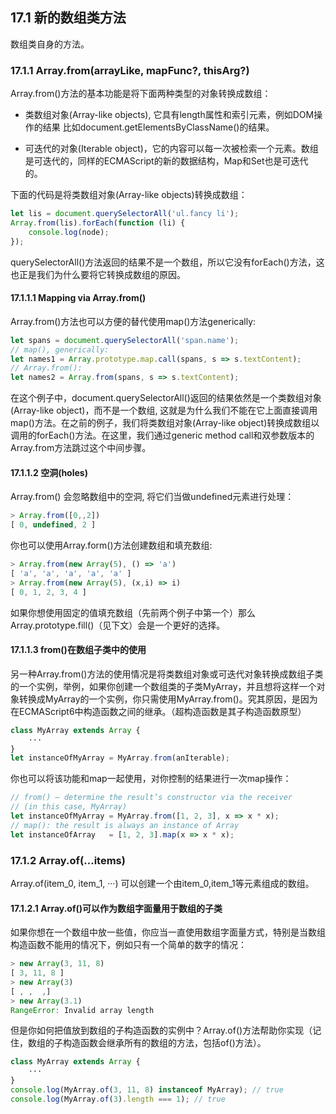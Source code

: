 ## 17.1 新的数组类方法

数组类自身的方法。

### 17.1.1 Array.from(arrayLike, mapFunc?, thisArg?)

Array.from()方法的基本功能是将下面两种类型的对象转换成数组：

- 类数组对象(Array-like objects), 它具有length属性和索引元素，例如DOM操作的结果 比如document.getElementsByClassName()的结果。

- 可迭代的对象(Iterable object)，它的内容可以每一次被检索一个元素。数组是可迭代的，同样的ECMAScript的新的数据结构，Map和Set也是可迭代的。

下面的代码是将类数组对象(Array-like objects)转换成数组：

```javascript
let lis = document.querySelectorAll('ul.fancy li');
Array.from(lis).forEach(function (li) {
    console.log(node);
});
```

querySelectorAll()方法返回的结果不是一个数组，所以它没有forEach()方法，这也正是我们为什么要将它转换成数组的原因。

#### 17.1.1.1 Mapping via Array.from()

Array.from()方法也可以方便的替代使用map()方法generically:

```javascript
let spans = document.querySelectorAll('span.name');
// map(), generically:
let names1 = Array.prototype.map.call(spans, s => s.textContent);
// Array.from():
let names2 = Array.from(spans, s => s.textContent);
```

在这个例子中，document.querySelectorAll()返回的结果依然是一个类数组对象(Array-like object)，而不是一个数组, 这就是为什么我们不能在它上面直接调用map()方法。在之前的例子，我们将类数组对象(Array-like object)转换成数组以调用的forEach()方法。在这里，我们通过generic method call和双参数版本的Array.from方法跳过这个中间步骤。

#### 17.1.1.2 空洞(holes)

Array.from() 会忽略数组中的空洞, 将它们当做undefined元素进行处理：

```javascript
> Array.from([0,,2])
[ 0, undefined, 2 ]
```

你也可以使用Array.form()方法创建数组和填充数组:

```javascript
> Array.from(new Array(5), () => 'a')
[ 'a', 'a', 'a', 'a', 'a' ]
> Array.from(new Array(5), (x,i) => i)
[ 0, 1, 2, 3, 4 ]
```

如果你想使用固定的值填充数组（先前两个例子中第一个）那么Array.prototype.fill()（见下文）会是一个更好的选择。

#### 17.1.1.3 from()在数组子类中的使用

另一种Array.from()方法的使用情况是将类数组对象或可迭代对象转换成数组子类的一个实例，举例，如果你创建一个数组类的子类MyArray，并且想将这样一个对象转换成MyArray的一个实例，你只需使用MyArray.from()。究其原因，是因为在ECMAScript6中构造函数之间的继承。（超构造函数是其子构造函数原型）

```javascript
class MyArray extends Array {
    ···
}
let instanceOfMyArray = MyArray.from(anIterable);
```

你也可以将该功能和map一起使用，对你控制的结果进行一次map操作：

```javascript
// from() – determine the result’s constructor via the receiver
// (in this case, MyArray)
let instanceOfMyArray = MyArray.from([1, 2, 3], x => x * x);
// map(): the result is always an instance of Array
let instanceOfArray   = [1, 2, 3].map(x => x * x);
```

### 17.1.2 Array.of(...items)
Array.of(item_0, item_1, ···) 可以创建一个由item_0,item_1等元素组成的数组。

#### 17.1.2.1 Array.of()可以作为数组字面量用于数组的子类

如果你想在一个数组中放一些值，你应当一直使用数组字面量方式，特别是当数组构造函数不能用的情况下，例如只有一个简单的数字的情况：

```javascript
> new Array(3, 11, 8)
[ 3, 11, 8 ]
> new Array(3)
[ , ,  ,]
> new Array(3.1)
RangeError: Invalid array length
```

但是你如何把值放到数组的子构造函数的实例中？Array.of()方法帮助你实现（记住，数组的子构造函数会继承所有的数组的方法，包括of()方法）。

```javascript
class MyArray extends Array {
    ···
}
console.log(MyArray.of(3, 11, 8) instanceof MyArray); // true
console.log(MyArray.of(3).length === 1); // true
```